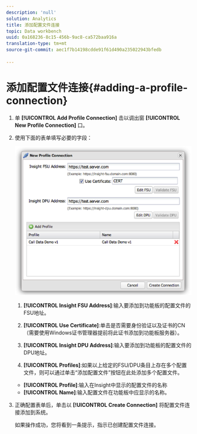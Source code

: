 ```yaml
---
description: 'null'
solution: Analytics
title: 添加配置文件连接
topic: Data workbench
uuid: 0a168236-8c15-456b-9ac8-ca572baa916a
translation-type: tm+mt
source-git-commit: aec1f7b14198cdde91f61d490a235022943bfedb

---
```



# 添加配置文件连接{#adding-a-profile-connection}

1. 单 **[!UICONTROL Add Profile Connection]** 击以调出窗 **[!UICONTROL New Profile Connection]** 口。
1. 使用下面的表单填写必要的字段：

   ![](assets/new_profile_connection.png)

   1. **[!UICONTROL Insight FSU Address]**:输入要添加到功能板的配置文件的FSU地址。

   1. **[!UICONTROL Use Certificate]**:单击是否需要身份验证以及证书的CN（需要使用Windows证书管理器提前将此证书添加到功能板服务器）。
   1. **[!UICONTROL Insight DPU Address]**:输入要添加到功能板的配置文件的DPU地址。
   1. **[!UICONTROL Profiles]**:如果以上给定的FSU/DPU条目上存在多个配置文件，则可以通过单击“添加配置文件”按钮在此处添加多个配置文件。
   * **[!UICONTROL Profile]**:输入在Insight中显示的配置文件的名称
   * **[!UICONTROL Name]**:输入配置文件在功能板中应显示的名称。


1. 正确配置表单后，单击以 **[!UICONTROL Create Connection]** 将配置文件连接添加到系统。

   如果操作成功，您将看到一条提示，指示已创建配置文件连接。